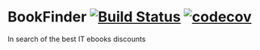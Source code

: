 # BookFinder [![Build Status](https://travis-ci.org/Mats30/BookFinder.svg?branch=master)](https://travis-ci.org/Mats30/BookFinder) [![codecov](https://codecov.io/gh/Mats30/BookFinder/branch/master/graph/badge.svg)](https://codecov.io/gh/Mats30/BookFinder) <br>

In search of the best IT ebooks discounts
